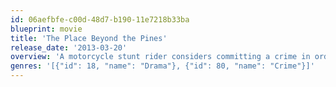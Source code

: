 ```yaml
---
id: 06aefbfe-c00d-48d7-b190-11e7218b33ba
blueprint: movie
title: 'The Place Beyond the Pines'
release_date: '2013-03-20'
overview: 'A motorcycle stunt rider considers committing a crime in order to provide for his wife and child, an act that puts him on a collision course with a cop-turned-politician.'
genres: '[{"id": 18, "name": "Drama"}, {"id": 80, "name": "Crime"}]'
---
```

